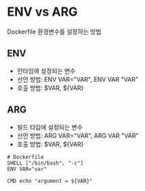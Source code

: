 # ENV vs ARG

Dockerfile 환경변수를 설정하는 방법

## ENV

- 런타임에 설정되는 변수
- 선언 방법: ENV VAR="VAR", ENV VAR "VAR"
- 호출 방법: $VAR, ${VAR}

## ARG

- 빌드 타임에 설정되는 변수
- 선언 방법: ARG VAR="VAR", ARG VAR "VAR"
- 호출 방법: $VAR, ${VAR}

```
# Dockerfile
SHELL ["/bin/bash", "-c"]
ENV VAR="var"

CMD echo "argument = ${VAR}"
```
